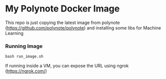 # My Polynote Docker Image

This repo is just copying the latest image from polynote (https://github.com/polynote/polynote) and installing some libs for Machine Learning  


### Running Image

```
bash run_image.sh
```

If running inside a VM, you can expose the URL using ngrok (https://ngrok.com/)

